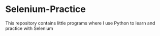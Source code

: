 # Selenium-Practice
This repository contains little programs where I use Python to learn and practice with Selenium

